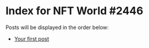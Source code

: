 # Index for NFT World #2446
Posts will be displayed in the order below:

- [Your first post](./001-first.md)

